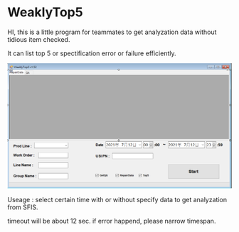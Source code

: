 # WeaklyTop5

HI, this is a little program for teammates to get analyzation data without tidious item checked.

It can list top 5 or spectification error or failure efficiently.

![image](https://github.com/any5566g/WeaklyTop5/blob/master/%E6%93%B7%E5%8F%96.PNG?raw=true)

Useage : select certain time with or without specify data to get analyzation from SFIS.

timeout will be about 12 sec. if error happend, please narrow timespan.




